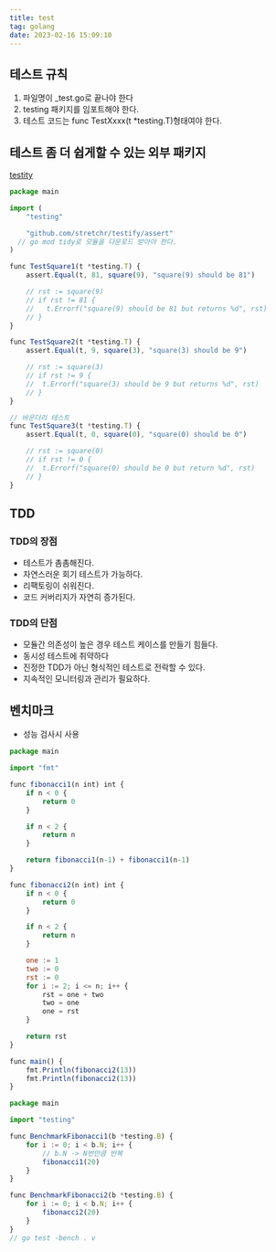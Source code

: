 ```yaml
---
title: test
tag: golang
date: 2023-02-16 15:09:10
---
```


## 테스트 규칙
1. 파일명이 _test.go로 끝나야 한다
2. testing 패키지를 임포트해야 한다.
3. 테스트 코드는 func TestXxxx(t *testing.T)형태여야 한다.

## 테스트 좀 더 쉽게할 수 있는 외부 패키지
[testity](https://github.com/stretchr/testify)
```js
package main

import (
	"testing"

	"github.com/stretchr/testify/assert"
  // go mod tidy로 모듈을 다운로드 받아야 한다.
)

func TestSquare1(t *testing.T) {
	assert.Equal(t, 81, square(9), "square(9) should be 81")

	// rst := square(9)
	// if rst != 81 {
	//   t.Errorf("square(9) should be 81 but returns %d", rst)
	// }
}

func TestSquare2(t *testing.T) {
	assert.Equal(t, 9, square(3), "square(3) should be 9")

	// rst := square(3)
	// if rst != 9 {
	// 	t.Errorf("square(3) should be 9 but returns %d", rst)
	// }
}

// 바운더리 테스트
func TestSquare3(t *testing.T) {
	assert.Equal(t, 0, square(0), "square(0) should be 0")

	// rst := square(0)
	// if rst != 0 {
	// 	t.Errorf("square(0) should be 0 but return %d", rst)
	// }
}
```


## TDD
### TDD의 장점
- 테스트가 촘촘해진다.
- 자연스러운 회기 테스트가 가능하다.
- 리팩토링이 쉬워진다.
- 코드 커버리지가 자연히 증가된다.

### TDD의 단점
- 모듈간 의존성이 높은 경우 테스트 케이스를 만들기 힘들다.
- 동시성 테스트에 취약하다
- 진정한 TDD가 아닌 형식적인 테스트로 전락할 수 있다.
- 지속적인 모니터링과 관리가 필요하다.

## 벤치마크
- 성능 검사시 사용

```js
package main

import "fmt"

func fibonacci1(n int) int {
	if n < 0 {
		return 0
	}

	if n < 2 {
		return n
	}

	return fibonacci1(n-1) + fibonacci1(n-1)
}

func fibonacci2(n int) int {
	if n < 0 {
		return 0
	}

	if n < 2 {
		return n
	}

	one := 1
	two := 0
	rst := 0
	for i := 2; i <= n; i++ {
		rst = one + two
		two = one
		one = rst
	}

	return rst
}

func main() {
	fmt.Println(fibonacci2(13))
	fmt.Println(fibonacci2(13))
}
```

```js
package main

import "testing"

func BenchmarkFibonacci1(b *testing.B) {
	for i := 0; i < b.N; i++ {
		// b.N -> N번만큼 반복
		fibonacci1(20)
	}
}

func BenchmarkFibonacci2(b *testing.B) {
	for i := 0; i < b.N; i++ {
		fibonacci2(20)
	}
}
// go test -bench . v 
```